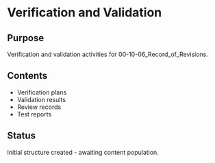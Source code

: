 # Verification and Validation

## Purpose
Verification and validation activities for 00-10-06_Record_of_Revisions.

## Contents
- Verification plans
- Validation results
- Review records
- Test reports

## Status
Initial structure created - awaiting content population.

